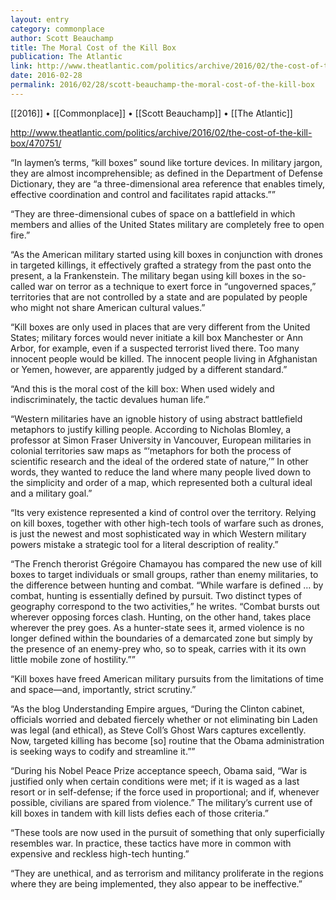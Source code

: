 ```yaml
---
layout: entry
category: commonplace
author: Scott Beauchamp
title: The Moral Cost of the Kill Box
publication: The Atlantic
link: http://www.theatlantic.com/politics/archive/2016/02/the-cost-of-the-kill-box/470751/
date: 2016-02-28
permalink: 2016/02/28/scott-beauchamp-the-moral-cost-of-the-kill-box
---
```


[[2016]] • [[Commonplace]] • [[Scott Beauchamp]] • [[The Atlantic]]

http://www.theatlantic.com/politics/archive/2016/02/the-cost-of-the-kill-box/470751/

“In laymen’s terms, “kill boxes” sound like torture devices. In military jargon, they are almost incomprehensible; as defined in the Department of Defense Dictionary, they are “a three-dimensional area reference that enables timely, effective coordination and control and facilitates rapid attacks.””

“They are three-dimensional cubes of space on a battlefield in which members and allies of the United States military are completely free to open fire.”

“As the American military started using kill boxes in conjunction with drones in targeted killings, it effectively grafted a strategy from the past onto the present, a la Frankenstein. The military began using kill boxes in the so-called war on terror as a technique to exert force in “ungoverned spaces,” territories that are not controlled by a state and are populated by people who might not share American cultural values.”

“Kill boxes are only used in places that are very different from the United States; military forces would never initiate a kill box Manchester or Ann Arbor, for example, even if a suspected terrorist lived there. Too many innocent people would be killed. The innocent people living in Afghanistan or Yemen, however, are apparently judged by a different standard.”

“And this is the moral cost of the kill box: When used widely and indiscriminately, the tactic devalues human life.”

“Western militaries have an ignoble history of using abstract battlefield metaphors to justify killing people. According to Nicholas Blomley, a professor at Simon Fraser University in Vancouver, European militaries in colonial territories saw maps as “‘metaphors for both the process of scientific research and the ideal of the ordered state of nature,’” In other words, they wanted to reduce the land where many people lived down to the simplicity and order of a map, which represented both a cultural ideal and a military goal.”

“Its very existence represented a kind of control over the territory. Relying on kill boxes, together with other high-tech tools of warfare such as drones, is just the newest and most sophisticated way in which Western military powers mistake a strategic tool for a literal description of reality.”

“The French therorist Grégoire Chamayou has compared the new use of kill boxes to target individuals or small groups, rather than enemy militaries, to the difference between hunting and combat. “While warfare is defined … by combat, hunting is essentially defined by pursuit. Two distinct types of geography correspond to the two activities,” he writes. “Combat bursts out wherever opposing forces clash. Hunting, on the other hand, takes place wherever the prey goes. As a hunter-state sees it, armed violence is no longer defined within the boundaries of a demarcated zone but simply by the presence of an enemy-prey who, so to speak, carries with it its own little mobile zone of hostility.””

“Kill boxes have freed American military pursuits from the limitations of time and space—and, importantly, strict scrutiny.”

“As the blog Understanding Empire argues, “During the Clinton cabinet, officials worried and debated fiercely whether or not eliminating bin Laden was legal (and ethical), as Steve Coll’s Ghost Wars captures excellently. Now, targeted killing has become [so] routine that the Obama administration is seeking ways to codify and streamline it.””

“During his Nobel Peace Prize acceptance speech, Obama said, “War is justified only when certain conditions were met; if it is waged as a last resort or in self-defense; if the force used in proportional; and if, whenever possible, civilians are spared from violence.” The military’s current use of kill boxes in tandem with kill lists defies each of those criteria.”

“These tools are now used in the pursuit of something that only superficially resembles war. In practice, these tactics have more in common with expensive and reckless high-tech hunting.”

“They are unethical, and as terrorism and militancy proliferate in the regions where they are being implemented, they also appear to be ineffective.”

